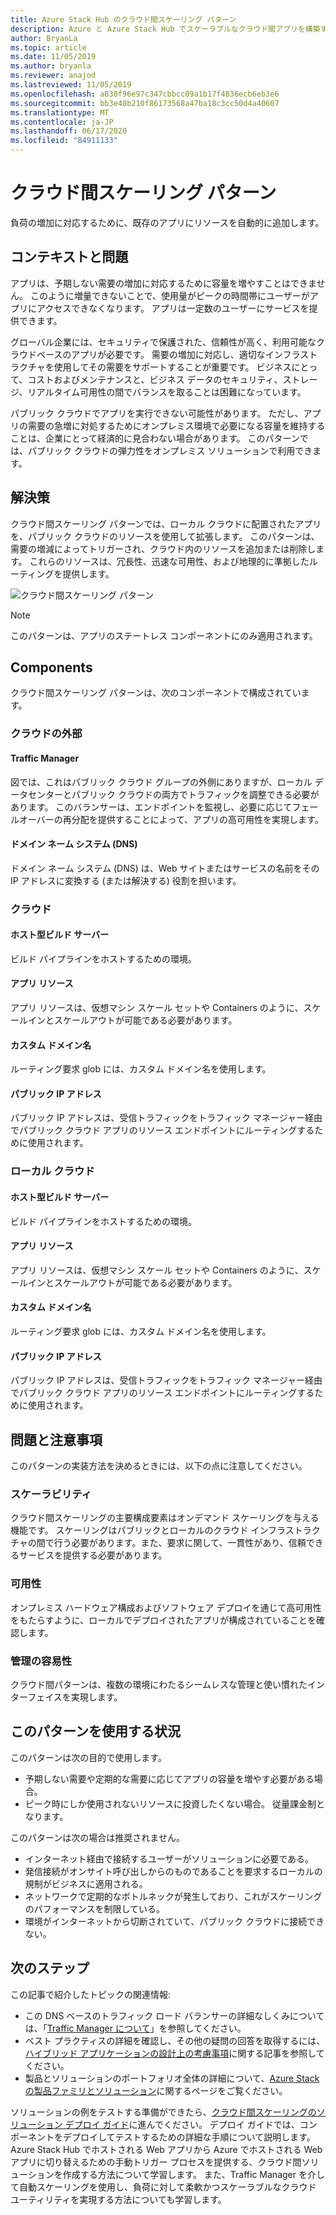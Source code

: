 ```yaml
---
title: Azure Stack Hub のクラウド間スケーリング パターン
description: Azure と Azure Stack Hub でスケーラブルなクラウド間アプリを構築する方法について説明します。
author: BryanLa
ms.topic: article
ms.date: 11/05/2019
ms.author: bryanla
ms.reviewer: anajod
ms.lastreviewed: 11/05/2019
ms.openlocfilehash: a830f96e97c347cbbcc09a1b17f4836ecb6eb3e6
ms.sourcegitcommit: bb3e40b210f86173568a47ba18c3cc50d4a40607
ms.translationtype: MT
ms.contentlocale: ja-JP
ms.lasthandoff: 06/17/2020
ms.locfileid: "84911133"
---
```

# <a name="cross-cloud-scaling-pattern"></a>クラウド間スケーリング パターン

負荷の増加に対応するために、既存のアプリにリソースを自動的に追加します。

## <a name="context-and-problem"></a>コンテキストと問題

アプリは、予期しない需要の増加に対応するために容量を増やすことはできません。 このように増量できないことで、使用量がピークの時間帯にユーザーがアプリにアクセスできなくなります。 アプリは一定数のユーザーにサービスを提供できます。

グローバル企業には、セキュリティで保護された、信頼性が高く、利用可能なクラウドベースのアプリが必要です。 需要の増加に対応し、適切なインフラストラクチャを使用してその需要をサポートすることが重要です。 ビジネスにとって、コストおよびメンテナンスと、ビジネス データのセキュリティ、ストレージ、リアルタイム可用性の間でバランスを取ることは困難になっています。

パブリック クラウドでアプリを実行できない可能性があります。 ただし、アプリの需要の急増に対処するためにオンプレミス環境で必要になる容量を維持することは、企業にとって経済的に見合わない場合があります。 このパターンでは、パブリック クラウドの弾力性をオンプレミス ソリューションで利用できます。

## <a name="solution"></a>解決策

クラウド間スケーリング パターンでは、ローカル クラウドに配置されたアプリを、パブリック クラウドのリソースを使用して拡張します。 このパターンは、需要の増減によってトリガーされ、クラウド内のリソースを追加または削除します。 これらのリソースは、冗長性、迅速な可用性、および地理的に準拠したルーティングを提供します。

![クラウド間スケーリング パターン](media/pattern-cross-cloud-scale/cross-cloud-scaling.png)

> [!NOTE]
> このパターンは、アプリのステートレス コンポーネントにのみ適用されます。

## <a name="components"></a>Components

クラウド間スケーリング パターンは、次のコンポーネントで構成されています。

### <a name="outside-the-cloud"></a>クラウドの外部

#### <a name="traffic-manager"></a>Traffic Manager

図では、これはパブリック クラウド グループの外側にありますが、ローカル データセンターとパブリック クラウドの両方でトラフィックを調整できる必要があります。 このバランサーは、エンドポイントを監視し、必要に応じてフェールオーバーの再分配を提供することによって、アプリの高可用性を実現します。

#### <a name="domain-name-system-dns"></a>ドメイン ネーム システム (DNS)

ドメイン ネーム システム (DNS) は、Web サイトまたはサービスの名前をその IP アドレスに変換する (または解決する) 役割を担います。

### <a name="cloud"></a>クラウド

#### <a name="hosted-build-server"></a>ホスト型ビルド サーバー

ビルド パイプラインをホストするための環境。

#### <a name="app-resources"></a>アプリ リソース

アプリ リソースは、仮想マシン スケール セットや Containers のように、スケールインとスケールアウトが可能である必要があります。

#### <a name="custom-domain-name"></a>カスタム ドメイン名

ルーティング要求 glob には、カスタム ドメイン名を使用します。

#### <a name="public-ip-addresses"></a>パブリック IP アドレス

パブリック IP アドレスは、受信トラフィックをトラフィック マネージャー経由でパブリック クラウド アプリのリソース エンドポイントにルーティングするために使用されます。  

### <a name="local-cloud"></a>ローカル クラウド

#### <a name="hosted-build-server"></a>ホスト型ビルド サーバー

ビルド パイプラインをホストするための環境。

#### <a name="app-resources"></a>アプリ リソース

アプリ リソースは、仮想マシン スケール セットや Containers のように、スケールインとスケールアウトが可能である必要があります。

#### <a name="custom-domain-name"></a>カスタム ドメイン名

ルーティング要求 glob には、カスタム ドメイン名を使用します。

#### <a name="public-ip-addresses"></a>パブリック IP アドレス

パブリック IP アドレスは、受信トラフィックをトラフィック マネージャー経由でパブリック クラウド アプリのリソース エンドポイントにルーティングするために使用されます。

## <a name="issues-and-considerations"></a>問題と注意事項

このパターンの実装方法を決めるときには、以下の点に注意してください。

### <a name="scalability"></a>スケーラビリティ

クラウド間スケーリングの主要構成要素はオンデマンド スケーリングを与える機能です。 スケーリングはパブリックとローカルのクラウド インフラストラクチャの間で行う必要があります。また、要求に関して、一貫性があり、信頼できるサービスを提供する必要があります。

### <a name="availability"></a>可用性

オンプレミス ハードウェア構成およびソフトウェア デプロイを通じて高可用性をもたらすように、ローカルでデプロイされたアプリが構成されていることを確認します。

### <a name="manageability"></a>管理の容易性

クラウド間パターンは、複数の環境にわたるシームレスな管理と使い慣れたインターフェイスを実現します。

## <a name="when-to-use-this-pattern"></a>このパターンを使用する状況

このパターンは次の目的で使用します。

- 予期しない需要や定期的な需要に応じてアプリの容量を増やす必要がある場合。
- ピーク時にしか使用されないリソースに投資したくない場合。 従量課金制となります。

このパターンは次の場合は推奨されません。

- インターネット経由で接続するユーザーがソリューションに必要である。
- 発信接続がオンサイト呼び出しからのものであることを要求するローカルの規制がビジネスに適用される。
- ネットワークで定期的なボトルネックが発生しており、これがスケーリングのパフォーマンスを制限している。
- 環境がインターネットから切断されていて、パブリック クラウドに接続できない。

## <a name="next-steps"></a>次のステップ

この記事で紹介したトピックの関連情報:

- この DNS ベースのトラフィック ロード バランサーの詳細なしくみについては、「[Traffic Manager について](/azure/traffic-manager/traffic-manager-overview)」を参照してください。
- ベスト プラクティスの詳細を確認し、その他の疑問の回答を取得するには、[ハイブリッド アプリケーションの設計上の考慮事項](overview-app-design-considerations.md)に関する記事を参照してください。
- 製品とソリューションのポートフォリオ全体の詳細について、[Azure Stack の製品ファミリとソリューション](/azure-stack)に関するページをご覧ください。

ソリューションの例をテストする準備ができたら、[クラウド間スケーリングのソリューション デプロイ ガイド](solution-deployment-guide-cross-cloud-scaling.md)に進んでください。 デプロイ ガイドでは、コンポーネントをデプロイしてテストするための詳細な手順について説明します。 Azure Stack Hub でホストされる Web アプリから Azure でホストされる Web アプリに切り替えるための手動トリガー プロセスを提供する、クラウド間ソリューションを作成する方法について学習します。 また、Traffic Manager を介して自動スケーリングを使用し、負荷に対して柔軟かつスケーラブルなクラウド ユーティリティを実現する方法についても学習します。
